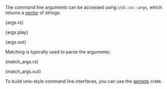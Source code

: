 The command line arguments can be accessed using `std::os::args`, which returns
a [vector](http://static.rust-lang.org/doc/master/std/vec/index.html) of strings:

{args.rs}

{args.play}

{args.out}

Matching is typically used to parse the arguments:

{match_args.rs}

{match_args.out}

To build unix-style command line interfaces, you can use the [getopts](http://doc.rust-lang.org/getopts/index.html) crate.
